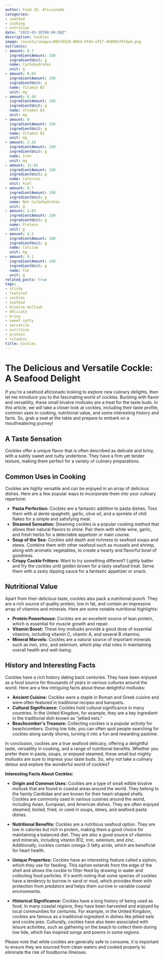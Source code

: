 ```yaml
---
author: Food Jd. Aficionado
categories:
- seafood
- cooking
- nutrition
date: "2023-03-18T00:00:00Z"
description: Cockles
image: /assets/images/06b76529-005d-4fdd-a757-4b09b576fda4.png
nutrients:
- amount: 0.7
  ingredientAmount: 100
  ingredientUnit: g
  name: Carbohydrates
  unit: g
- amount: 0.03
  ingredientAmount: 100
  ingredientUnit: g
  name: Vitamin B2
  unit: mg
- amount: 0.48
  ingredientAmount: 100
  ingredientUnit: g
  name: Vitamin B3
  unit: mg
- amount: 0
  ingredientAmount: 100
  ingredientUnit: g
  name: Vitamin B1
  unit: mg
- amount: 2.43
  ingredientAmount: 100
  ingredientUnit: g
  name: Iron
  unit: mg
- amount: 11.85
  ingredientAmount: 100
  ingredientUnit: g
  name: Calories
  unit: kcal
- amount: 0.7
  ingredientAmount: 100
  ingredientUnit: g
  name: Net Carbohydrates
  unit: g
- amount: 2.03
  ingredientAmount: 100
  ingredientUnit: g
  name: Protein
  unit: g
- amount: 4.5
  ingredientAmount: 100
  ingredientUnit: g
  name: Calcium
  unit: mg
- amount: 0.1
  ingredientAmount: 100
  ingredientUnit: g
  name: Fat
  unit: g
related_posts: true
tags:
- sticky
- featured
- cockles
- seafood
- bivalve mollusk
- delicate
- briny
- sweet nutty
- versatile
- nutrition
- protein
- vitamins
title: Cockles
---
```

# The Delicious and Versatile Cockle: A Seafood Delight



If you're a seafood aficionado looking to explore new culinary delights, then let me introduce you to the fascinating world of cockles. Bursting with flavor and versatility, these small bivalve mollusks are a treat for the taste buds. In this article, we will take a closer look at cockles, including their taste profile, common uses in cooking, nutritional value, and some interesting history and facts. So, grab a seat at the table and prepare to embark on a mouthwatering journey!

## A Taste Sensation
Cockles offer a unique flavor that is often described as delicate and briny, with a subtly sweet and nutty undertone. They have a firm yet tender texture, making them perfect for a variety of culinary preparations.

## Common Uses in Cooking
Cockles are highly versatile and can be enjoyed in an array of delicious dishes. Here are a few popular ways to incorporate them into your culinary repertoire:

- **Pasta Perfection:** Cockles are a fantastic addition to pasta dishes. Toss them with al dente spaghetti, garlic, olive oil, and a sprinkle of chili flakes for a simple and satisfying meal.
- **Steamed Sensation:** Steaming cockles is a popular cooking method that allows their natural flavors to shine. Pair them with white wine, garlic, and fresh herbs for a delectable appetizer or main course.
- **Soup of the Sea:** Cockles add depth and richness to seafood soups and stews. Combine them with other seafood such as mussels and shrimp, along with aromatic vegetables, to create a hearty and flavorful bowl of goodness.
- **Crispy Cockle Fritters:** Want to try something different? Lightly batter and fry the cockles until golden brown for a tasty seafood treat. Serve them with a zesty dipping sauce for a fantastic appetizer or snack.

## Nutritional Value
Apart from their delicious taste, cockles also pack a nutritional punch. They are a rich source of quality protein, low in fat, and contain an impressive array of vitamins and minerals. Here are some notable nutritional highlights:

- **Protein Powerhouse:** Cockles are an excellent source of lean protein, which is essential for muscle growth and repair.
- **Vitamin Boost:** These tiny mollusks provide a good dose of essential vitamins, including vitamin C, vitamin A, and several B vitamins.
- **Mineral Marvels:** Cockles are a natural source of important minerals such as iron, zinc, and selenium, which play vital roles in maintaining overall health and well-being.

## History and Interesting Facts
Cockles have a rich history dating back centuries. They have been enjoyed as a food source for thousands of years in various cultures around the world. Here are a few intriguing facts about these delightful mollusks:

- **Ancient Cuisine:** Cockles were a staple in Roman and Greek cuisine and were often featured in traditional recipes and banquets.
- **Cultural Significance:** Cockles hold cultural significance in many countries. In the United Kingdom, for example, they are a key ingredient in the traditional dish known as "jellied eels."
- **Beachcomber's Treasure:** Collecting cockles is a popular activity for beachcombers. During low tide, you can often spot people searching for cockles along sandy shores, turning it into a fun and rewarding pastime.

In conclusion, cockles are a true seafood delicacy, offering a delightful taste, versatility in cooking, and a range of nutritional benefits. Whether you prefer them in pasta, soups, or enjoyed steamed, these small but mighty mollusks are sure to impress your taste buds. So, why not take a culinary detour and explore the wonderful world of cockles?

**Interesting Facts About Cockles:**

- **Origin and Common Uses:** Cockles are a type of small edible bivalve mollusk that are found in coastal areas around the world. They belong to the family Cardiidae and are known for their heart-shaped shells. Cockles are commonly used in various cuisines around the world, including Asian, European, and American dishes. They are often enjoyed steamed, boiled, fried, or used in soups, stews, and seafood pasta dishes.

- **Nutritional Benefits:** Cockles are a nutritious seafood option. They are low in calories but rich in protein, making them a good choice for maintaining a balanced diet. They are also a good source of vitamins and minerals, including vitamin B12, iron, selenium, and zinc. Additionally, cockles contain omega-3 fatty acids, which are beneficial for heart health.

- **Unique Properties:** Cockles have an interesting feature called a siphon, which they use for feeding. This siphon extends from the edge of the shell and allows the cockle to filter-feed by drawing in water and collecting food particles. It's worth noting that some species of cockles have a tendency to burrow in sand or mud, which provides them with protection from predators and helps them survive in variable coastal environments.

- **Historical Significance:** Cockles have a long history of being used as food. In many coastal regions, they have been harvested and enjoyed by local communities for centuries. For example, in the United Kingdom, cockles are famous as a traditional ingredient in dishes like jellied eels and cockle pies. Culturally, cockles have also been associated with leisure activities, such as gathering on the beach to collect them during low tide, which has inspired songs and poems in some regions.

Please note that while cockles are generally safe to consume, it is important to ensure they are sourced from clean waters and cooked properly to eliminate the risk of foodborne illnesses.
